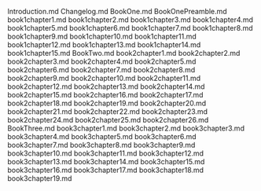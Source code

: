 Introduction.md
Changelog.md
BookOne.md
BookOnePreamble.md
book1chapter1.md
book1chapter2.md
book1chapter3.md
book1chapter4.md
book1chapter5.md
book1chapter6.md
book1chapter7.md
book1chapter8.md
book1chapter9.md
book1chapter10.md
book1chapter11.md
book1chapter12.md
book1chapter13.md
book1chapter14.md
book1chapter15.md
BookTwo.md
book2chapter1.md
book2chapter2.md
book2chapter3.md
book2chapter4.md
book2chapter5.md
book2chapter6.md
book2chapter7.md
book2chapter8.md
book2chapter9.md
book2chapter10.md
book2chapter11.md
book2chapter12.md
book2chapter13.md
book2chapter14.md
book2chapter15.md
book2chapter16.md
book2chapter17.md
book2chapter18.md
book2chapter19.md
book2chapter20.md
book2chapter21.md
book2chapter22.md
book2chapter23.md
book2chapter24.md
book2chapter25.md
book2chapter26.md
BookThree.md
book3chapter1.md
book3chapter2.md
book3chapter3.md
book3chapter4.md
book3chapter5.md
book3chapter6.md
book3chapter7.md
book3chapter8.md
book3chapter9.md
book3chapter10.md
book3chapter11.md
book3chapter12.md
book3chapter13.md
book3chapter14.md
book3chapter15.md
book3chapter16.md
book3chapter17.md
book3chapter18.md
book3chapter19.md
